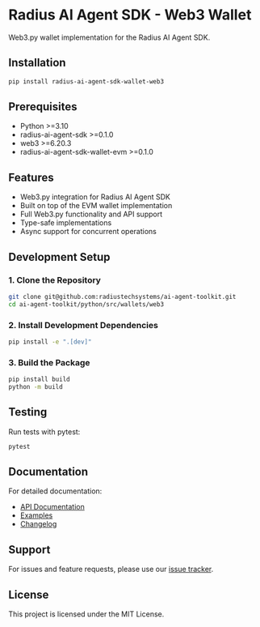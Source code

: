 # Radius AI Agent SDK - Web3 Wallet

Web3.py wallet implementation for the Radius AI Agent SDK.

## Installation

```bash
pip install radius-ai-agent-sdk-wallet-web3
```

## Prerequisites

- Python >=3.10
- radius-ai-agent-sdk >=0.1.0
- web3 >=6.20.3
- radius-ai-agent-sdk-wallet-evm >=0.1.0

## Features

- Web3.py integration for Radius AI Agent SDK
- Built on top of the EVM wallet implementation
- Full Web3.py functionality and API support
- Type-safe implementations
- Async support for concurrent operations

## Development Setup

### 1. Clone the Repository

```bash
git clone git@github.com:radiustechsystems/ai-agent-toolkit.git
cd ai-agent-toolkit/python/src/wallets/web3
```

### 2. Install Development Dependencies

```bash
pip install -e ".[dev]"
```

### 3. Build the Package

```bash
pip install build
python -m build
```

## Testing

Run tests with pytest:

```bash
pytest
```

## Documentation

For detailed documentation:

- [API Documentation](https://github.com/radiustechsystems/ai-agent-toolkit/blob/main/python/src/wallets/web3/README.md)
- [Examples](https://github.com/radiustechsystems/ai-agent-toolkit/tree/main/python/examples)
- [Changelog](https://github.com/radiustechsystems/ai-agent-toolkit/blob/main/python/CHANGELOG.md)

## Support

For issues and feature requests, please use our [issue tracker](https://github.com/radiustechsystems/ai-agent-toolkit/issues).

## License

This project is licensed under the MIT License.

